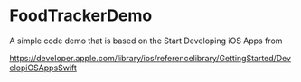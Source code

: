 # FoodTrackerDemo

A simple code demo that is based on the Start Developing iOS Apps from

https://developer.apple.com/library/ios/referencelibrary/GettingStarted/DevelopiOSAppsSwift
